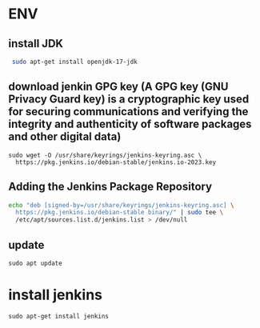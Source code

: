 # ENV
## install JDK
``` sh
 sudo apt-get install openjdk-17-jdk
```
## download jenkin GPG key (A GPG key (GNU Privacy Guard key) is a cryptographic key used for securing communications and verifying the integrity and authenticity of software packages and other digital data)
``` 
sudo wget -O /usr/share/keyrings/jenkins-keyring.asc \
  https://pkg.jenkins.io/debian-stable/jenkins.io-2023.key
```
## Adding the Jenkins Package Repository
``` sh
echo "deb [signed-by=/usr/share/keyrings/jenkins-keyring.asc] \
  https://pkg.jenkins.io/debian-stable binary/" | sudo tee \
  /etc/apt/sources.list.d/jenkins.list > /dev/null
```
## update
```
sudo apt update
```
# install jenkins
``` 
sudo apt-get install jenkins
```
